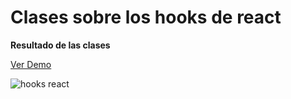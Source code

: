 # Clases sobre los hooks de react

<b>Resultado de las clases</b>

<a href='https://byRedHunter.github.io/react-curso-hooks' target='_blank'>Ver Demo</a>
<div></div>
<img src='https://repository-images.githubusercontent.com/350049982/99e94200-8a36-11eb-977c-e891f6038621' alt='hooks react' />

